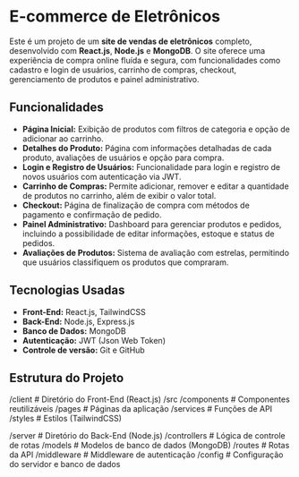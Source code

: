 # E-commerce de Eletrônicos

Este é um projeto de um **site de vendas de eletrônicos** completo, desenvolvido com **React.js**, **Node.js** e **MongoDB**. O site oferece uma experiência de compra online fluída e segura, com funcionalidades como cadastro e login de usuários, carrinho de compras, checkout, gerenciamento de produtos e painel administrativo.

## Funcionalidades

- **Página Inicial:** Exibição de produtos com filtros de categoria e opção de adicionar ao carrinho.
- **Detalhes do Produto:** Página com informações detalhadas de cada produto, avaliações de usuários e opção para compra.
- **Login e Registro de Usuários:** Funcionalidade para login e registro de novos usuários com autenticação via JWT.
- **Carrinho de Compras:** Permite adicionar, remover e editar a quantidade de produtos no carrinho, além de exibir o valor total.
- **Checkout:** Página de finalização de compra com métodos de pagamento e confirmação de pedido.
- **Painel Administrativo:** Dashboard para gerenciar produtos e pedidos, incluindo a possibilidade de editar informações, estoque e status de pedidos.
- **Avaliações de Produtos:** Sistema de avaliação com estrelas, permitindo que usuários classifiquem os produtos que compraram.

## Tecnologias Usadas

- **Front-End:** React.js, TailwindCSS
- **Back-End:** Node.js, Express.js
- **Banco de Dados:** MongoDB
- **Autenticação:** JWT (Json Web Token)
- **Controle de versão:** Git e GitHub

## Estrutura do Projeto
/client # Diretório do Front-End (React.js)
/src
/components # Componentes reutilizáveis
/pages # Páginas da aplicação
/services # Funções de API
/styles # Estilos (TailwindCSS)

/server # Diretório do Back-End (Node.js)
/controllers # Lógica de controle de rotas
/models # Modelos de banco de dados (MongoDB)
/routes # Rotas da API
/middleware # Middleware de autenticação
/config # Configuração do servidor e banco de dados
